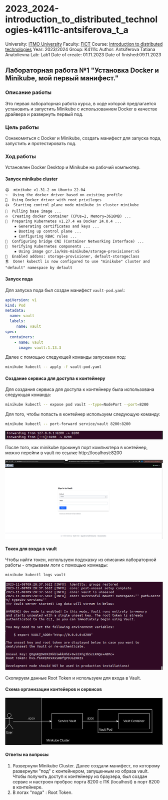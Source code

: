 # 2023_2024-introduction_to_distributed_technologies-k4111c-antsiferova_t_a

University: [ITMO University](https://itmo.ru/ru/)
Faculty: [FICT](https://fict.itmo.ru)
Course: [Introduction to distributed technologies](https://github.com/itmo-ict-faculty/introduction-to-distributed-technologies)
Year: 2023/2024
Group: K4111c
Author: Antsiferova Tatiana Anatolievna
Lab: Lab1
Date of create: 01.11.2023
Date of finished:09.11.2023

## Лабораторная работа №1 "Установка Docker и Minikube, мой первый манифест."

### Описание работы
Это первая лабораторная работа курса, в ходе которой предлагается установить и запустить Minikube с использованием Docker в качестве драйвера и развернуть первый под. 
### Цель работы
Ознакомиться с Docker и Minikube, создать манифест для запуска пода, запустить и протестировать под. 
### Ход работы
Установлен  Docker Desktop и Minikube на рабочий компьютер.
#### Запуск minikube cluster

```
😄  minikube v1.31.2 on Ubuntu 22.04
✨  Using the docker driver based on existing profile
📌  Using Docker driver with root privileges
👍  Starting control plane node minikube in cluster minikube
🚜  Pulling base image ...
🔥  Creating docker container (CPUs=2, Memory=3616MB) ...
🐳  Preparing Kubernetes v1.27.4 на Docker 24.0.4 ...
    ▪ Generating certificates and keys ...
    ▪ Booting up control plane ...
    ▪ Configuring RBAC rules ...
🔗  Configuring bridge CNI (Container Networking Interface) ...
🔎  Verifying Kubernetes components ...
    ▪ Using image gcr.io/k8s-minikube/storage-provisioner:v5
🌟  Enabled addons: storage-provisioner, default-storageclass
🏄  Done! kubectl is now configured to use "minikube" cluster and "default" namespace by default
```
#### Запуск пода
Для запуска пода был создан манифест `vault-pod.yaml`:
```yaml
apiVersion: v1
kind: Pod
metadata:
  name: vault
  labels:
     name: vault
spec:
  containers:
    - name: vault
      image: vault:1.13.3
```
Далее с помощью следующей команды запускаем под:
```bash
minikube kubectl -- apply -f vault-pod.yaml
```
#### Создание сервиса для доступа к контейнеру
Для создания сервиса для доступа к контейнеру была использована следующая команда:
```bash
minikube kubectl -- expose pod vault --type=NodePort --port=8200
```
Для того, чтобы попасть в контейнер используем следующую команду:
```bash
minikube kubectl -- port-forward service/vault 8200:8200
```
![port-forward](port-forward.png)

После того, как minikube прокинул порт компьютера в контейнер, можно перейnи в vault по ссылке http://localhost:8200

![web-vault](web-vault.png)

#### Токен для входа в vault 

Чтобы найти токен, используем подсказку из описания лабораторной работы - открываем логи с помощью комнады:
```bash
minikube kubectl logs vault
```
![logs](logs.png)

Скопируем данные Root Token и используем для входа в Vault.

#### Схема организации контейеров и сервисов

![diagrama](diagrama.png)

#### Ответы на вопросы
1. Развернули Minikube Cluster. Далее создали манифест, по которому развернули "под" с контейнером, запущенным из образа vault. Чтобы получить доступ к контейнеру из браузера, был создан сервис и настроен проброс порта 8200 с ПК (localhost) в порт 8200 в контейнере.
2. В логах "пода" : Root Token.


